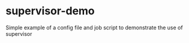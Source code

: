 # supervisor-demo
Simple example of a config file and job script to demonstrate the use of supervisor
